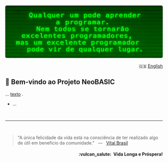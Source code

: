 ![NeoBASIC banner](https://raw.githubusercontent.com/neobasic/.github/main/assets/profile-banner_pt.png)

<p align="right">🇬🇧 <a href="https://github.com/neobasic/.github/blob/main/profile/README.md">English</a></p>

## 👋 Bem-vindo ao Projeto NeoBASIC

<p align="justify">... <a href="https://">texto</a> .</p> 

- ...


<br />













































































































- - -
<br />


> "A única felicidade da vida está na consciência de ter realizado algo de útil em benefício da comunidade." &nbsp; — &nbsp; <a href="https://pt.wikipedia.org/wiki/Vital_Brazil">Vital Brasil</a>


<h4 align="right">:vulcan_salute:&nbsp; Vida Longa e Próspera!</h4>
